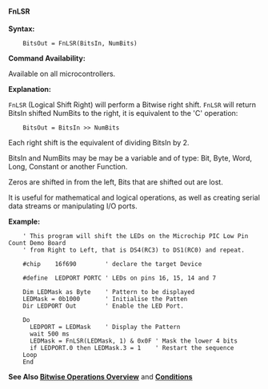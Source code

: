 <div class="section">

<div class="titlepage">

<div>

<div>

#### <span id="_fnlsr"></span>FnLSR

</div>

</div>

</div>

<span class="strong">**Syntax:**</span>

``` screen
    BitsOut = FnLSR(BitsIn, NumBits)
```

<span class="strong">**Command Availability:**</span>

Available on all microcontrollers.

<span class="strong">**Explanation:**</span>

`FnLSR` (Logical Shift Right) will perform a Bitwise right shift.
`FnLSR` will return BitsIn shifted NumBits to the right, it is
equivalent to the 'C' operation:

``` screen
    BitsOut = BitsIn >> NumBits
```

Each right shift is the equivalent of dividing BitsIn by 2.

BitsIn and NumBits may be may be a variable and of type: Bit, Byte,
Word, Long, Constant or another Function.

Zeros are shifted in from the left, Bits that are shifted out are lost.

It is useful for mathematical and logical operations, as well as
creating serial data streams or manipulating I/O ports.

<span class="strong">**Example:**</span>

``` screen
    ' This program will shift the LEDs on the Microchip PIC Low Pin Count Demo Board
    ' from Right to Left, that is DS4(RC3) to DS1(RC0) and repeat.

    #chip    16f690        ' declare the target Device

    #define  LEDPORT PORTC ' LEDs on pins 16, 15, 14 and 7

    Dim LEDMask as Byte    ' Pattern to be displayed
    LEDMask = 0b1000       ' Initialise the Patten
    Dir LEDPORT Out        ' Enable the LED Port.

    Do
      LEDPORT = LEDMask    ' Display the Pattern
      wait 500 ms
      LEDMask = FnLSR(LEDMask, 1) & 0x0F ' Mask the lower 4 bits
      if LEDPORT.0 then LEDMask.3 = 1    ' Restart the sequence
    Loop
    End
```

<span class="strong">**See Also
<a href="_bitwise_operations_overview.html" class="link" title="Bitwise Operations Overview">Bitwise Operations Overview</a>**</span>
and <span
class="strong">**<a href="_conditions.html" class="link" title="Conditions">Conditions</a>**</span>

</div>
